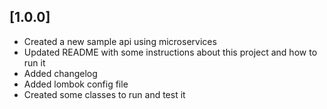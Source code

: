 ## [1.0.0]

- Created a new sample api using microservices
- Updated README with some instructions about this project and how to run it
- Added changelog
- Added lombok config file
- Created some classes to run and test it 